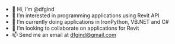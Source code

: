 - 👋 Hi, I’m @dfgind
- 👀 I’m interested in programming applications using Revit API
- 🌱 I’m currently doing applications in IronPython, VB.NET and C#
- 💞️ I’m looking to collaborate on applications for Revit
- 📫 Send me an email at dfgind@gmail.com

<!---
dfgind/dfgind is a ✨ special ✨ repository because its `README.md` (this file) appears on your GitHub profile.
You can click the Preview link to take a look at your changes.
--->
